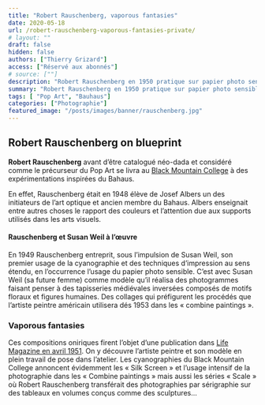 ```yaml
---
title: "Robert Rauschenberg, vaporous fantasies"
date: 2020-05-18
url: /robert-rauschenberg-vaporous-fantasies-private/
# layout: ""
draft: false
hidden: false
authors: ["Thierry Grizard"]
access: ["Réservé aux abonnés"]
# source: [""]
description: "Robert Rauschenberg en 1950 pratique sur papier photo sensible les prémisses de collages qui donneront naissance aux Combine Painting"
summary: "Robert Rauschenberg en 1950 pratique sur papier photo sensible les prémisses de collages qui donneront naissance aux Combine Painting"
tags: [ "Pop Art", "Bauhaus"]
categories: ["Photographie"]
featured_image: "/posts/images/banner/rauschenberg.jpg"
---
```

## Robert Rauschenberg on blueprint

**Robert Rauschenberg** avant d’être catalogué néo-dada et considéré comme le précurseur du Pop Art se livra au [Black Mountain College](http://www.blackmountaincollege.org/) à des expérimentations inspirées du Bahaus.

En effet, Rauschenberg était en 1948 élève de Josef Albers un des initiateurs de l’art optique et ancien membre du Bahaus. Albers enseignait entre autres choses le rapport des couleurs et l’attention due aux supports utilisés dans les arts visuels.

#### Rauschenberg et Susan Weil à l’œuvre

En 1949 Rauschenberg entreprit, sous l’impulsion de Susan Weil, son premier usage de la cyanographie et des techniques d’impression au sens étendu, en l’occurrence l’usage du papier photo sensible.
C’est avec Susan Weil (sa future femme) comme modèle qu’il réalisa des photogrammes faisant penser à des tapisseries médiévales inversées composés de motifs floraux et figures humaines. Des collages qui préfigurent les procédés que l’artiste peintre américain utilisera dés 1953 dans les « combine paintings ».

### Vaporous fantasies

Ces compositions oniriques firent l’objet d’une publication dans [Life Magazine en avril 1951](https://www.artefields.net/robert-rauschenberg-vaporous-fantasies/#life). On y découvre l’artiste peintre et son modèle en plein travail de pose dans l’atelier.
Les cyanographies du Black Mountain College annoncent évidemment les « Silk Screen » et l’usage intensif de la photographie dans les « Combine paintings » mais aussi les séries « Scale » où Robert Rauschenberg transférait des photographies par sérigraphie sur des tableaux en volumes conçus comme des sculptures...
